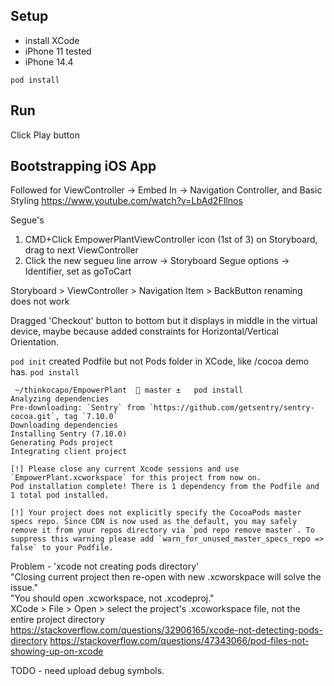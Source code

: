 
## Setup
- install XCode
- iPhone 11 tested
- iPhone 14.4

`pod install`

## Run
Click Play button

## Bootstrapping iOS App
Followed for ViewController -> Embed In -> Navigation Controller, and Basic Styling
https://www.youtube.com/watch?v=LbAd2FIlnos

Segue's
1. CMD+Click EmpowerPlantViewController icon (1st of 3) on Storyboard, drag to next ViewController
2. Click the new segueu line arrow -> Storyboard Segue options -> Identifier, set as goToCart


Storyboard > ViewController > Navigation Item > BackButton renaming does not work


Dragged 'Checkout' button to bottom but it displays in middle in the virtual device, maybe because added constraints for Horizontal/Vertical Orientation.


`pod init` created Podfile but not Pods folder in XCode, like /cocoa demo has.
`pod install`  
```
 ~/thinkocapo/EmpowerPlant   master ±   pod install
Analyzing dependencies
Pre-downloading: `Sentry` from `https://github.com/getsentry/sentry-cocoa.git`, tag `7.10.0`
Downloading dependencies
Installing Sentry (7.10.0)
Generating Pods project
Integrating client project

[!] Please close any current Xcode sessions and use `EmpowerPlant.xcworkspace` for this project from now on.
Pod installation complete! There is 1 dependency from the Podfile and 1 total pod installed.

[!] Your project does not explicitly specify the CocoaPods master specs repo. Since CDN is now used as the default, you may safely remove it from your repos directory via `pod repo remove master`. To suppress this warning please add `warn_for_unused_master_specs_repo => false` to your Podfile.
```

Problem - 'xcode not creating pods directory'  
"Closing current project then re-open with new .xcworskpace will solve the issue."  
"You should open .xcworkspace, not .xcodeproj."  
XCode > File > Open > select the project's .xcoworkspace file, not the entire project directory  
https://stackoverflow.com/questions/32906165/xcode-not-detecting-pods-directory 
https://stackoverflow.com/questions/47343066/pod-files-not-showing-up-on-xcode

TODO - need upload debug symbols.